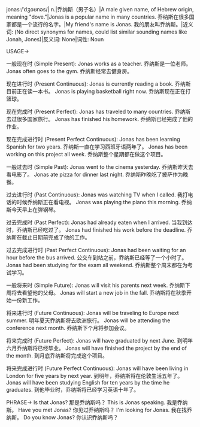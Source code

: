 jonas:/ˈdʒoʊnəs/| n.|乔纳斯（男子名）|A male given name, of Hebrew origin, meaning "dove."|Jonas is a popular name in many countries. 乔纳斯在很多国家都是一个流行的名字。|My friend's name is Jonas. 我的朋友叫乔纳斯。|近义词: (No direct synonyms for names, could list similar sounding names like Jonah, Jones)|反义词: None|词性: Noun


USAGE->

一般现在时 (Simple Present):
Jonas works as a teacher. 乔纳斯是一位老师。
Jonas often goes to the gym. 乔纳斯经常去健身房。

现在进行时 (Present Continuous):
Jonas is currently reading a book. 乔纳斯目前正在读一本书。
Jonas is playing basketball right now. 乔纳斯现在正在打篮球。

现在完成时 (Present Perfect):
Jonas has traveled to many countries. 乔纳斯去过很多国家旅行。
Jonas has finished his homework. 乔纳斯已经完成了他的作业。

现在完成进行时 (Present Perfect Continuous):
Jonas has been learning Spanish for two years. 乔纳斯一直在学习西班牙语两年了。
Jonas has been working on this project all week. 乔纳斯整个星期都在做这个项目。

一般过去时 (Simple Past):
Jonas went to the cinema yesterday. 乔纳斯昨天去看电影了。
Jonas ate pizza for dinner last night. 乔纳斯昨晚吃了披萨作为晚餐。

过去进行时 (Past Continuous):
Jonas was watching TV when I called. 我打电话的时候乔纳斯正在看电视。
Jonas was playing the piano this morning. 乔纳斯今天早上在弹钢琴。

过去完成时 (Past Perfect):
Jonas had already eaten when I arrived. 当我到达时，乔纳斯已经吃过了。
Jonas had finished his work before the deadline. 乔纳斯在截止日期前完成了他的工作。

过去完成进行时 (Past Perfect Continuous):
Jonas had been waiting for an hour before the bus arrived. 公交车到站之前，乔纳斯已经等了一个小时了。
Jonas had been studying for the exam all weekend. 乔纳斯整个周末都在为考试学习。


一般将来时 (Simple Future):
Jonas will visit his parents next week. 乔纳斯下周将去看望他的父母。
Jonas will start a new job in the fall. 乔纳斯将在秋季开始一份新工作。

将来进行时 (Future Continuous):
Jonas will be traveling to Europe next summer. 明年夏天乔纳斯将去欧洲旅行。
Jonas will be attending the conference next month. 乔纳斯下个月将参加会议。

将来完成时 (Future Perfect):
Jonas will have graduated by next June. 到明年六月乔纳斯将已经毕业。
Jonas will have finished the project by the end of the month. 到月底乔纳斯将完成这个项目。

将来完成进行时 (Future Perfect Continuous):
Jonas will have been living in London for five years by next year. 到明年，乔纳斯将在伦敦生活五年了。
Jonas will have been studying English for ten years by the time he graduates. 到他毕业时，乔纳斯将已经学习英语十年了。



PHRASE->
Is that Jonas?  那是乔纳斯吗？
This is Jonas speaking. 我是乔纳斯。
Have you met Jonas? 你见过乔纳斯吗？
I'm looking for Jonas. 我在找乔纳斯。
Do you know Jonas? 你认识乔纳斯吗？

